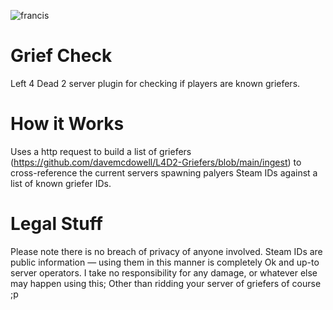![francis](https://github.com/davemcdowell/I-Hate-Griefers/assets/6724005/8209a1fe-21e3-4bd1-a4dc-cfc75c05e794)
# Grief Check
 Left 4 Dead 2 server plugin for checking if players are known griefers.

# How it Works
Uses a http request to build a list of griefers (https://github.com/davemcdowell/L4D2-Griefers/blob/main/ingest) to cross-reference the current servers spawning palyers Steam IDs against a list of known griefer IDs.

# Legal Stuff
Please note there is no breach of privacy of anyone involved. Steam IDs are public information — using them in this manner is completely Ok and up-to server operators.
I take no responsibility for any damage, or whatever else may happen using this; Other than ridding your server of griefers of course ;p
